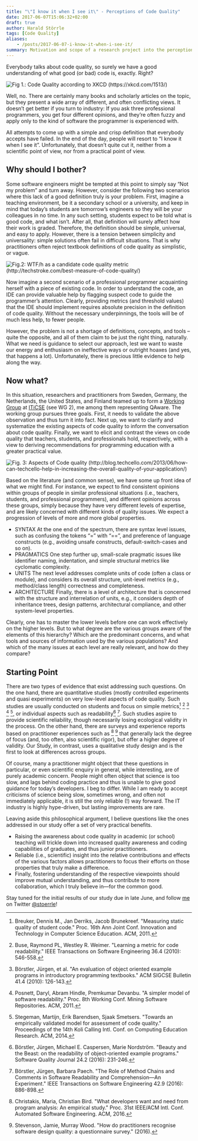 ```yaml
---
title: "\"I know it when I see it\" - Perceptions of Code Quality"
date: 2017-06-07T15:06:32+02:00
draft: true
author: Harald Störrle
tags: [Code Quality]
aliases:
    - /posts/2017-06-07-i-know-it-when-i-see-it/
summary: Motivation and scope of a research project into the perceptions of code quality by different stakeholders
---
```

Everybody talks about code quality, so surely we have a good understanding of what good (or bad) code is, exactly. Right?
 
![Fig 1.: Code Quality according to XKCD (https://xkcd.com/1513/)](/images/code_quality.png)

Well, no. There are certainly many books and scholarly articles on the topic, but they present a wide array of different, and often conflicting views. It doesn’t get better if you turn to industry: If you ask three professional programmers, you get four different opinions, and they’re often fuzzy and apply only to the kind of software the programmer is experienced with.

All attempts to come up with a simple and crisp definition that everybody accepts have failed. In the end of the day, people will resort to “I know it when I see it”. Unfortunately, that doesn’t quite cut it, neither from a scientific point of view, nor from a practical point of view.


## Why should I bother?
Some software engineers might be tempted at this point to simply say “Not my problem” and turn away. However, consider the following two scenarios where this lack of a good definition truly is your problem. First, imagine a teaching environment, be it a secondary school or a university, and keep in mind that today’s students are tomorrow’s engineers so they will be your colleagues in no time. In any such setting, students expect to be told what is good code, and what isn’t. After all, that definition will surely affect how their work is graded. Therefore, the definition should be simple, universal, and easy to apply. However, there is a tension between simplicity and universality: simple solutions often fail in difficult situations. That is why practitioners often reject textbook definitions of code quality as simplistic, or vague.

![Fig.2: WTF/h as a candidate code quality metric (http://techstroke.com/best-measure-of-code-quality/)](/images/WTF_per_h.png)

Now imagine a second scenario of a professional programmer acquainting herself with a piece of existing code. In order to understand the code, an IDE can provide valuable help by flagging suspect code to guide the programmer’s attention. Clearly, providing metrics (and threshold values) that the IDE should implement requires absolute precision in the definition of code quality. Without the necessary underpinnings, the tools will be of much less help, to fewer people.

However, the problem is not a shortage of definitions, concepts, and tools – quite the opposite, and all of them claim to be just the right thing, naturally. What we need is guidance to select our approach, lest we want to waste our energy and enthusiasm on ineffective ways or outright hoaxes (and yes, that happens a lot). Unfortunately, there is precious little evidence to help along the way.


## Now what?
In this situation, researchers and practitioners from Sweden, Germany, the Netherlands, the United States, and Finland teamed up to form a [Working Group](http://iticse.acm.org/working-groups-2/) at [ITiCSE](http://iticse.acm.org/) (see WG 2), me among them representing QAware. The working group pursues three goals. First, it needs to validate the above observation and thus turn it into fact. Next up, we want to clarify and systematize the existing aspects of code quality to inform the conversation about code quality. Finally, we want to elicit and contrast the views on code quality that teachers, students, and professionals hold, respectively, with a view to deriving recommendations for programming education with a greater practical value.

![Fig. 3: Aspects of Code quality (http://blog.techcello.com/2013/06/how-can-techcello-help-in-increasing-the-overall-quality-of-your-application/)](/images/Code_Quality-300x205.png)

Based on the literature (and common sense), we have some up front idea of what we might find. For instance, we expect to find consistent opinions within groups of people in similar professional situations (i.e., teachers, students, and professional programmers), and different opinions across these groups, simply because they have very different levels of expertise, and are likely concerned with different kinds of quality issues. We expect a progression of levels of more and more global properties.

* SYNTAX At the one end of the spectrum, there are syntax level issues, such as confusing the tokens “=” with “==”, and preference of language constructs (e.g., avoiding unsafe constructs, default-switch-cases and so on).
* PRAGMATICS One step further up, small-scale pragmatic issues like identifier naming, indentation, and simple structural metrics like cyclomatic complexity.
* UNITS The next level addresses complete units of code (often a class or module), and considers its overall structure, unit-level metrics (e.g., method/class length) correctness and completeness. 
* ARCHITECTURE Finally, there is a level of architecture that is concerned with the structure and interrelation of units, e.g., it considers depth of inheritance trees, design patterns, architectural compliance, and other system-level properties.

Clearly, one has to master the lower levels before one can work effectively on the higher levels. But to what degree are the various groups aware of the elements of this hierarchy? Which are the predominant concerns, and what tools and sources of information used by the various populations? And which of the many issues at each level are really relevant, and how do they compare?


## Starting Point
There are two types of evidence that exist addressing such questions. On the one hand, there are quantitative studies (mostly controlled experiments and quasi experiments) on very low-level aspects of code quality. Such studies are usually conducted on students and focus on simple metrics[^1] [^2] [^4] [^7] [^8], or individual aspects such as readability[^3] [^5]. Such studies aspire to provide scientific reliability, though necessarily losing ecological validity in the process. On the other hand, there are surveys and experience reports based on practitioner experiences such as [^6] [^9] that generally lack the degree of focus (and, too often, also scientific rigor), but offer a higher degree of validity. Our Study, in contrast, uses a qualitative study design and is the first to look at differences across groups. 

Of course, many a practitioner might object that these questions in particular, or even scientific enquiry in general, while interesting, are of purely academic concern. People might often object that science is too slow, and lags behind coding practice and thus is unable to give good guidance for today’s developers. I beg to differ. While I am ready to accept criticisms of science being slow, sometimes wrong, and often not immediately applicable, it is still the only reliable (!) way forward. The IT industry is highly hype-driven, but lasting improvements are rare. 

Leaving aside this philosophical argument, I believe questions like the ones addressed in our study offer a set of very practical benefits.

* Raising the awareness about code quality in academic (or school) teaching will trickle down into increased quality awareness and coding capabilities of graduates, and thus junior practitioners.
* Reliable (i.e., scientific) insight into the relative contributions and effects of the various factors allows practitioners to focus their efforts on those properties that truly make a difference.
* Finally, fostering understanding of the respective viewpoints should improve mutual understanding, and thus contribute to more collaboration, which I truly believe in—for the common good.

Stay tuned for the initial results of our study due in late June, and follow [me](https://about.me/stoerrle) on Twitter [@stoerrle](https://twitter.com/stoerrle)!
 
[^1]: Breuker, Dennis M., Jan Derriks, Jacob Brunekreef. "Measuring static quality of student code." Proc. 16th Ann Joint Conf. Innovation and Technology in Computer Science Education. ACM, 2011.
[^2]: Buse, Raymond PL, Westley R. Weimer. "Learning a metric for code readability." IEEE Transactions on Software Engineering 36.4 (2010): 546-558.
[^3]: Börstler, Jürgen, Michael E. Caspersen, Marie Nordström. "Beauty and the Beast: on the readability of object-oriented example programs." Software Quality Journal 24.2 (2016): 231-246.
[^4]: Börstler, Jürgen, et al. "An evaluation of object oriented example programs in introductory programming textbooks." ACM SIGCSE Bulletin 41.4 (2010): 126-143.
[^5]: Börstler, Jürgen, Barbara Paech. "The Role of Method Chains and Comments in Software Readability and Comprehension—An Experiment." IEEE Transactions on Software Engineering 42.9 (2016): 886-898.
[^6]: Christakis, Maria, Christian Bird. "What developers want and need from program analysis: An empirical study." Proc. 31st IEEE/ACM Intl. Conf. Automated Software Engineering. ACM, 2016.
[^7]: Posnett, Daryl, Abram Hindle, Premkumar Devanbu. "A simpler model of software readability." Proc. 8th Working Conf. Mining Software Repositories. ACM, 2011.
[^8]: Stegeman, Martijn, Erik Barendsen, Sjaak Smetsers. "Towards an empirically validated model for assessment of code quality." Proceedings of the 14th Koli Calling Intl. Conf. on Computing Education Research. ACM, 2014.
[^9]: Stevenson, Jamie, Murray Wood. "How do practitioners recognise software design quality: a questionnaire survey." (2016).
